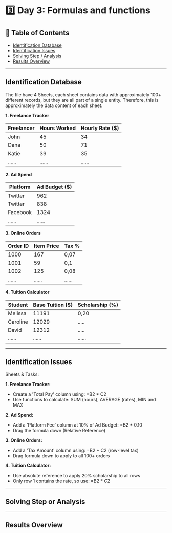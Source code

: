 # 3️⃣ Day 3: Formulas and functions

## 📝 Table of Contents
  - [Identification Database](#identification-database)
  - [Identification Issues](#identification-issues)
  - [Solving Step / Analysis](#solving-step-or-analysis)
  - [Results Overview](#results-overview)

***

## Identification Database
The file have 4 Sheets, each sheet contains data with approximately 100+ different records, but they are all part of a single entity. Therefore, this is approximately the data content of each sheet.

**1. Freelance Tracker**                                        
   
| Freelancer | Hours Worked | Hourly Rate ($) |
| ---------  | ------------ |---------------- |
| John       | 45           |34               |
| Dana       | 50           |71               |
| Katie      | 39           |35               |
| ......     | ......       |......           |

**2. Ad Spend**

| Platform | Ad Budget ($) | 
| ---------| ------------- |
| Twitter  | 962           |
| Twitter  | 838           |
| Facebook | 1324          |
| ......   | ......        |     

**3. Online Orders**

| Order ID | Item Price | Tax % |
| ---------| ---------- |------ |
| 1000     | 167        |0,07   |
| 1001     | 59         |0,1    |
| 1002     | 125        |0,08   |
| ......   | ......     |...... |

**4. Tuition Calculator**

| Student | Base Tuition ($) | Scholarship (%) |
| --------| ---------------- |---------------- |
| Melissa | 11191            |0,20             |
| Caroline| 12029            |.....            |
| David   | 12312            |.....            |
| ......  | ......           |......           |


***

## Identification Issues
Sheets & Tasks:

**1. Freelance Tracker:**
   - Create a 'Total Pay' column using: =B2 * C2
   - Use functions to calculate: SUM (hours), AVERAGE (rates), MIN and MAX

**2. Ad Spend:**
   - Add a 'Platform Fee' column at 10% of Ad Budget: =B2 * 0.10
   - Drag the formula down (Relative Reference)

**3. Online Orders:**
   - Add a 'Tax Amount' column using: =B2 * C2 (row-level tax)
   - Drag formula down to apply to all 100+ orders

**4. Tuition Calculator:**
   - Use absolute reference to apply 20% scholarship to all rows
   - Only row 1 contains the rate, so use: =B2 * $C$2




***

## Solving Step or Analysis

***


## Results Overview
